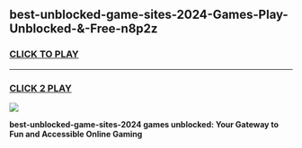 
## best-unblocked-game-sites-2024-Games-Play-Unblocked-&-Free-n8p2z
<h3>
<a href="https://premium76.site?title=best-unblocked-game-sites-2024&ref=24A">CLICK TO PLAY</a></h3>
<hr>

<h3>
<a href="https://premium76.site?title=best-unblocked-game-sites-2024&ref=24A">CLICK 2 PLAY</a>
  
</h3>

<a href="https://premium76.site?title=best-unblocked-game-sites-2024&ref=24A"><img src="https://clearcache.store/games.png"></a>


**best-unblocked-game-sites-2024 games unblocked: Your Gateway to Fun and Accessible Online Gaming**

